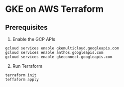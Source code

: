 # GKE on AWS Terraform

## Prerequisites

1. Enable the GCP APIs
 ```
gcloud services enable gkemulticloud.googleapis.com
gcloud services enable anthos.googleapis.com
gcloud services enable gkeconnect.googleapis.com
```

2. Run Terraform
```
terraform init
teffaform apply
```
